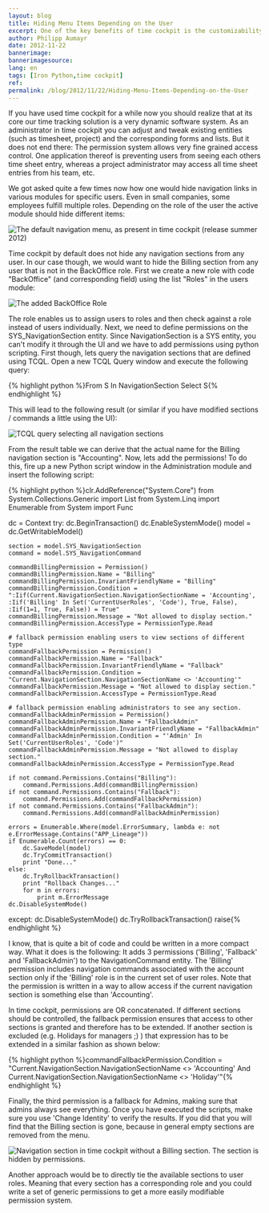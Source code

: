 ```yaml
---
layout: blog
title: Hiding Menu Items Depending on the User
excerpt: One of the key benefits of time cockpit is the customizability. A thing that is often requested but unfortunately still a bit difficult is hiding menu items depending on the current user.
author: Philipp Aumayr
date: 2012-11-22
bannerimage: 
bannerimagesource: 
lang: en
tags: [Iron Python,time cockpit]
ref: 
permalink: /blog/2012/11/22/Hiding-Menu-Items-Depending-on-the-User
---
```


<p>If you have used time cockpit for a while now you should realize that at its core our time tracking solution is a very dynamic software system. As an administrator in time cockpit you can adjust and tweak existing entities (such as timesheet, project) and the corresponding forms and lists. But it does not end there: The permission system allows very fine grained access control. One application thereof is preventing users from seeing each others time sheet entry, whereas a project administrator may access all time sheet entries from his team, etc.</p><p>We got asked quite a few times now how one would hide navigation links in various modules for specific users. Even in small companies, some employees fulfill multiple roles. Depending on the role of the user the active module should hide different items:</p><p>
  <img src="{{site.baseurl}}/content/images/blog/2012/11/default_navigation_menu.PNG" alt="The default navigation menu, as present in time cockpit (release summer 2012)" title="The default navigation menu (all entries visible to all users)" />
</p><p>Time cockpit by default does not hide any navigation sections from any user. In our case though, we would want to hide the Billing section from any user that is not in the BackOffice role. First we create a new role with code "BackOffice" (and corresponding field) using the list "Roles" in the users module:</p><p>
  <img src="{{site.baseurl}}/content/images/blog/2012/11/backoffice_role.PNG" alt="The added BackOffice Role" title="A new Role with Code &quot;BackOffice&quot; is added to the list of roles." />
</p><p>The role enables us to assign users to roles and then check against a role instead of users individually. Next, we need to define permissions on the SYS_NavigationSection entity. Since NavigationSection is a SYS entity, you can't modify it through the UI and we have to add permissions using python scripting. First though, lets query the navigation sections that are defined using TCQL. Open a new TCQL Query window and execute the following query:</p>{% highlight python %}From S In NavigationSection Select S{% endhighlight %}<p>This will lead to the following result (or similar if you have modified sections / commands a little using the UI):</p><p>
  <img src="{{site.baseurl}}/content/images/blog/2012/11/defaultnavigationsections.PNG" alt="TCQL query selecting all navigation sections" title="TCQL query to select navigation sections." />
</p><p>From the result table we can derive that the actual name for the Billing navigation section is "Accounting". Now, lets add the permissions! To do this, fire up a new Python script window in the Administration module and insert the following script:</p>{% highlight python %}clr.AddReference("System.Core")
from System.Collections.Generic import List
from System.Linq import Enumerable
from System import Func

dc = Context
try:
    dc.BeginTransaction()
    dc.EnableSystemMode()
    model = dc.GetWritableModel()

    section = model.SYS_NavigationSection
    command = model.SYS_NavigationCommand

    commandBillingPermission = Permission()
    commandBillingPermission.Name = "Billing"
    commandBillingPermission.InvariantFriendlyName = "Billing"
    commandBillingPermission.Condition = ":Iif(Current.NavigationSection.NavigationSectionName = 'Accounting', :Iif('Billing' In Set('CurrentUserRoles', 'Code'), True, False), :Iif(1=1, True, False)) = True"
    commandBillingPermission.Message = "Not allowed to display section."
    commandBillingPermission.AccessType = PermissionType.Read

    # fallback permission enabling users to view sections of different type
    commandFallbackPermission = Permission()
    commandFallbackPermission.Name = "Fallback"
    commandFallbackPermission.InvariantFriendlyName = "Fallback"
    commandFallbackPermission.Condition = "Current.NavigationSection.NavigationSectionName <> 'Accounting'"
    commandFallbackPermission.Message = "Not allowed to display section."
    commandFallbackPermission.AccessType = PermissionType.Read

    # fallback permission enabling administrators to see any section.
    commandFallbackAdminPermission = Permission()
    commandFallbackAdminPermission.Name = "FallbackAdmin"
    commandFallbackAdminPermission.InvariantFriendlyName = "FallbackAdmin"
    commandFallbackAdminPermission.Condition = "'Admin' In Set('CurrentUserRoles', 'Code')"
    commandFallbackAdminPermission.Message = "Not allowed to display section."
    commandFallbackAdminPermission.AccessType = PermissionType.Read

    if not command.Permissions.Contains("Billing"):
        command.Permissions.Add(commandBillingPermission)
    if not command.Permissions.Contains("Fallback"):
        command.Permissions.Add(commandFallbackPermission)
    if not command.Permissions.Contains("FallbackAdmin"):
        command.Permissions.Add(commandFallbackAdminPermission)
    
    errors = Enumerable.Where(model.ErrorSummary, lambda e: not e.ErrorMessage.Contains("APP_Lineage"))
    if Enumerable.Count(errors) == 0:
        dc.SaveModel(model)
        dc.TryCommitTransaction()
        print "Done..."
    else:
        dc.TryRollbackTransaction()
        print "Rollback Changes..."
        for m in errors:
            print m.ErrorMessage
    dc.DisableSystemMode()
except:
    dc.DisableSystemMode()
    dc.TryRollbackTransaction()
    raise{% endhighlight %}<p>I know, that is quite a bit of code and could be written in a more compact way. What it does is the following: It adds 3 permissions ('Billing', 'Fallback' and 'FallbackAdmin') to the NavigationCommand entity. The 'Billing' permission includes navigation commands associated with the account section only if the 'Billing' role is in the current set of user roles. Note that the permission is written in a way to allow access if the current navigation section is something else than 'Accounting'.</p><p>In time cockpit, permissions are OR concatenated. If different sections should be controlled, the fallback permission ensures that access to other sections is granted and therefore has to be extended. If another section is excluded (e.g. Holidays for managers ;) ) that expression has to be extended in a similar fashion as shown below:</p>{% highlight python %}commandFallbackPermission.Condition = "Current.NavigationSection.NavigationSectionName <> 'Accounting' And Current.NavigationSection.NavigationSectionName <> 'Holiday'"{% endhighlight %}<p>Finally, the third permission is a fallback for Admins, making sure that admins always see everything. Once you have executed the scripts, make sure you use 'Change Identity' to verify the results. If you did that you will find that the Billing section is gone, because in general empty sections are removed from the menu.</p><p>
  <img src="{{site.baseurl}}/content/images/blog/2012/11/BillingSectionGone.PNG" alt="Navigation section in time cockpit without a Billing section. The section is hidden by permissions." title="Navigation module with a hidden Billing section" />
</p><p>Another approach would be to directly tie the available sections to user roles. Meaning that every section has a corresponding role and you could write a set of generic permissions to get a more easily modifiable permission system.</p>